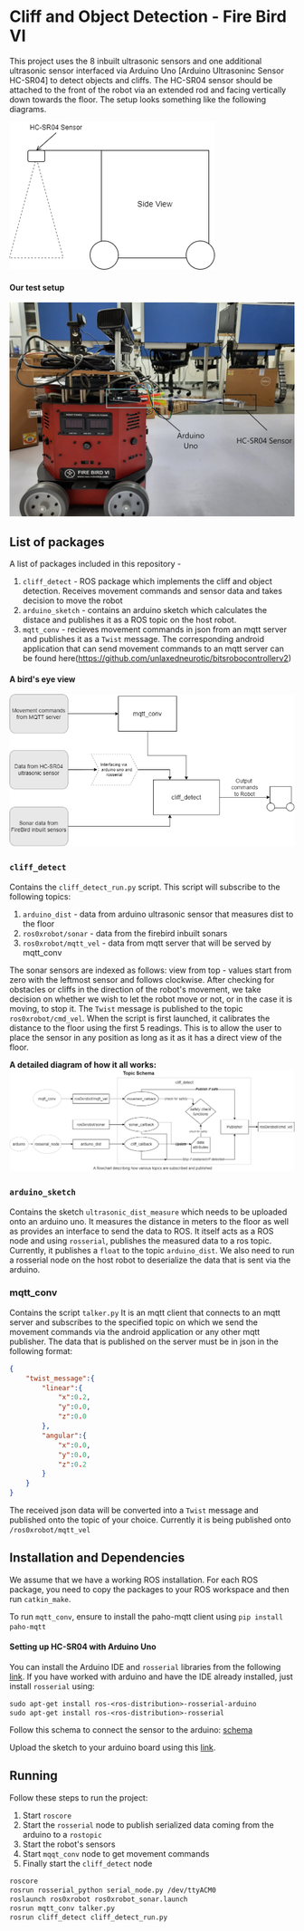 # Cliff and Object Detection - Fire Bird VI
This project uses the 8 inbuilt ultrasonic sensors and one additional ultrasonic sensor interfaced via Arduino Uno [Arduino Ultrasoninc Sensor HC-SR04] to detect objects and cliffs. The HC-SR04 sensor should be attached to the front of the robot via an extended rod and facing vertically down towards the floor. The setup looks something like the following diagrams.

![side_view_diagram](/diagram/cliff_detect_side_view.png) 

#### Our test setup
![setup_diagram](/diagram/setup_picture.jpg)

## List of packages
A list of packages included in this repository - 
1. `cliff_detect` - ROS package which implements the cliff and object detection. Receives movement commands and sensor data and takes decision to move the robot
2. `arduino_sketch` - contains an arduino sketch which calculates the distace and publishes it as a ROS topic on the host robot.
3. `mqtt_conv` - recieves movement commands in json from an mqtt server and publishes it as a `Twist` message. The corresponding android application that can send movement commands to an mqtt server can be found here(https://github.com/unlaxedneurotic/bitsrobocontrollerv2)

#### A bird's eye view
![process_flow](/diagram/process_flow.png)

### `cliff_detect`
Contains the `cliff_detect_run.py` script.
This script will subscribe to the following topics:
1. `arduino_dist` - data from arduino ultrasonic sensor that measures dist to the floor
2. `ros0xrobot/sonar` - data from the firebird inbuilt sonars
3. `ros0xrobot/mqtt_vel` - data from mqtt server that will be served by mqtt_conv

The sonar sensors are indexed as follows: view from top - values start from zero with the leftmost sensor and follows clockwise.
After checking for obstacles or cliffs in the direction of the robot's movement, we take decision on whether we wish to let the robot move or not, or in the case it is moving, to stop it. The `Twist` message is published to the topic `ros0xrobot/cmd_vel`.
When the script is first launched, it calibrates the distance to the floor using the first 5 readings. This is to allow the user to place the sensor in any position as long as it as it has a direct view of the floor. 

**A detailed diagram of how it all works:**
![topic_flow](/diagram/topic_schema.png)

### `arduino_sketch`
Contains the sketch `ultrasonic_dist_measure` which needs to be uploaded onto an arduino uno. It measures the distance in meters to the floor as well as provides an interface to send the data to ROS. It itself acts as a ROS node and using `rosserial`, publishes the measured data to a ros topic. Currently, it publishes a `float` to the topic `arduino_dist`.
We also need to run a rosserial node on the host robot to deserialize the data that is sent via the arduino.

### mqtt_conv
Contains the script `talker.py`
It is an mqtt client that connects to an mqtt server and subscribes to the specified topic on which we send the movement commands via the android application or any other mqtt publisher. The data that is published on the server must be in json in the following format:
```json
{
    "twist_message":{
        "linear":{
            "x":0.2,
            "y":0.0,
            "z":0.0
        },
        "angular":{
            "x":0.0,
            "y":0.0,
            "z":0.2
        }
    }
}
```
The received json data will be converted into a `Twist` message and published onto the topic of your choice. Currently it is being published onto `/ros0xrobot/mqtt_vel`

## Installation and Dependencies
We assume that we have a working ROS installation. For each ROS package, you need to copy the packages to your ROS workspace and then run `catkin_make`. 

To run `mqtt_conv`, ensure to install the paho-mqtt client using `pip install paho-mqtt`

#### Setting up HC-SR04 with Arduino Uno
You can install the Arduino IDE and `rosserial` libraries from the following [link](http://wiki.ros.org/rosserial_arduino/Tutorials/Arduino%20IDE%20Setup). If you have worked with arduino and have the IDE already installed, just install `rosserial` using:
```
sudo apt-get install ros-<ros-distribution>-rosserial-arduino
sudo apt-get install ros-<ros-distribution>-rosserial
``` 

Follow this schema to connect the sensor to the arduino:
[schema](/diagram/arduino_schema.jpg)

Upload the sketch to your arduino board using this [link](https://www.arduino.cc/en/Tutorial/getting-started-with-ide-v2/ide-v2-uploading-a-sketch).

## Running
Follow these steps to run the project:
1. Start `roscore`
2. Start the `rosserial` node to publish serialized data coming from the arduino to a `rostopic`
3. Start the robot's sensors
4. Start `mqqt_conv` node to get movement commands
5. Finally start the `cliff_detect` node

```
roscore
rosrun rosserial_python serial_node.py /dev/ttyACM0
roslaunch ros0xrobot ros0xrobot_sonar.launch
rosrun mqtt_conv talker.py
rosrun cliff_detect cliff_detect_run.py
```